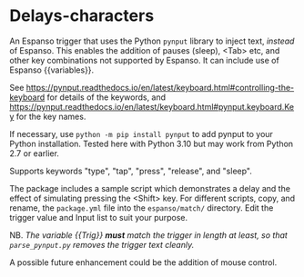 # Delays-characters

An Espanso trigger that uses the Python `pynput` library to inject text, _instead_ of Espanso. This enables the addition of pauses (sleep), \<Tab> etc, and other key combinations not supported by Espanso. It can include use of Espanso {{variables}}.

See https://pynput.readthedocs.io/en/latest/keyboard.html#controlling-the-keyboard for details of the keywords, and https://pynput.readthedocs.io/en/latest/keyboard.html#pynput.keyboard.Key for the key names.

If necessary, use `python -m pip install pynput` to add pynput to your Python installation. Tested here with Python 3.10 but may work from Python 2.7 or earlier.

Supports keywords "type", "tap", "press", "release", and "sleep".

The package includes a sample script which demonstrates a delay and the effect of simulating pressing the \<Shift> key. For different scripts, copy, and rename, the `package.yml` file into the `espanso/match/` directory. Edit the trigger value and Input list to suit your purpose.

NB. _The variable {{Trig}} **must** match the trigger in length at least, so that `parse_pynput.py` removes the trigger text cleanly._

A possible future enhancement could be the addition of mouse control.
